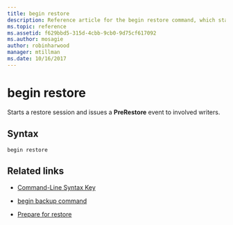 ```yaml
---
title: begin restore
description: Reference article for the begin restore command, which starts a restore session and issues a PreRestore event to involved writers.
ms.topic: reference
ms.assetid: f629bbd5-315d-4cbb-9cb0-9d75cf617092
ms.author: mosagie
author: robinharwood
manager: mtillman
ms.date: 10/16/2017
---
```


# begin restore



Starts a restore session and issues a **PreRestore** event to involved writers.

## Syntax

```
begin restore
```

## Related links

- [Command-Line Syntax Key](command-line-syntax-key.md)

- [begin backup command](begin-backup.md)

- [Prepare for restore](/windows/win32/vss/overview-of-preparing-for-restore)
